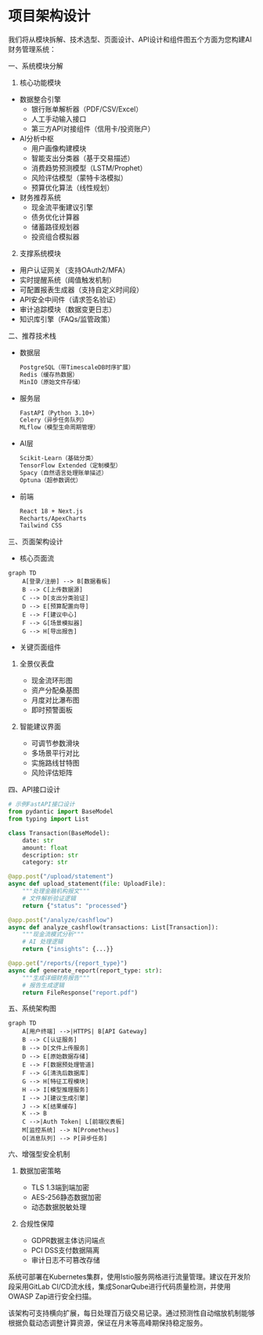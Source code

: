 # 项目架构设计

我们将从模块拆解、技术选型、页面设计、API设计和组件图五个方面为您构建AI财务管理系统：

一、系统模块分解
1. 核心功能模块
- 数据整合引擎
  - 银行账单解析器（PDF/CSV/Excel）
  - 人工手动输入接口
  - 第三方API对接组件（信用卡/投资账户）
- AI分析中枢
  - 用户画像构建模块
  - 智能支出分类器（基于交易描述）
  - 消费趋势预测模型（LSTM/Prophet）
  - 风险评估模型（蒙特卡洛模拟）
  - 预算优化算法（线性规划）
- 财务推荐系统
  - 现金流平衡建议引擎
  - 债务优化计算器
  - 储蓄路径规划器
  - 投资组合模拟器

2. 支撑系统模块
- 用户认证网关（支持OAuth2/MFA）
- 实时提醒系统（阈值触发机制）
- 可配置报表生成器（支持自定义时间段）
- API安全中间件（请求签名验证）
- 审计追踪模块（数据变更日志）
- 知识库引擎（FAQs/监管政策）

二、推荐技术栈
- 数据层
  ```markdown
  PostgreSQL（带TimescaleDB时序扩展）
  Redis（缓存热数据）
  MinIO（原始文件存储）
  ```

- 服务层
  ```markdown
  FastAPI（Python 3.10+）
  Celery（异步任务队列）
  MLflow（模型生命周期管理）
  ```

- AI层
  ```markdown
  Scikit-Learn（基础分类）
  TensorFlow Extended（定制模型）
  Spacy（自然语言处理账单描述）
  Optuna（超参数调优）
  ```

- 前端
  ```markdown
  React 18 + Next.js
  Recharts/ApexCharts
  Tailwind CSS
  ```

三、页面架构设计
- 核心页面流
```mermaid
graph TD
    A[登录/注册] --> B[数据看板]
    B --> C[上传数据源]
    C --> D[支出分类验证]
    D --> E[预算配置向导]
    E --> F[建议中心]
    F --> G[场景模拟器]
    G --> H[导出报告]
```

- 关键页面组件
1. 全景仪表盘
   - 现金流环形图
   - 资产分配桑基图
   - 月度对比瀑布图
   - 即时预警面板

2. 智能建议界面
   - 可调节参数滑块
   - 多场景平行对比
   - 实施路线甘特图
   - 风险评估矩阵

四、API接口设计
```python
# 示例FastAPI接口设计
from pydantic import BaseModel
from typing import List

class Transaction(BaseModel):
    date: str
    amount: float
    description: str
    category: str

@app.post("/upload/statement")
async def upload_statement(file: UploadFile):
    """处理金融机构报文"""
    # 文件解析验证逻辑
    return {"status": "processed"}

@app.post("/analyze/cashflow")
async def analyze_cashflow(transactions: List[Transaction]):
    """现金流模式分析"""
    # AI 处理逻辑
    return {"insights": {...}}

@app.get("/reports/{report_type}")
async def generate_report(report_type: str):
    """生成详细财务报告"""
    # 报告生成逻辑
    return FileResponse("report.pdf")
```

五、系统架构图
```mermaid
graph TD
    A[用户终端] -->|HTTPS| B[API Gateway]
    B --> C[认证服务]
    B --> D[文件上传服务]
    D --> E[原始数据存储]
    E --> F[数据预处理管道]
    F --> G[清洗后数据库]
    G --> H[特征工程模块]
    H --> I[模型推理服务]
    I --> J[建议生成引擎]
    J --> K[结果缓存]
    K --> B
    C -->|Auth Token| L[前端仪表板]
    M[监控系统] --> N[Prometheus]
    O[消息队列] --> P[异步任务]
```

六、增强型安全机制
1. 数据加密策略
   - TLS 1.3端到端加密
   - AES-256静态数据加密
   - 动态数据脱敏处理

2. 合规性保障
   - GDPR数据主体访问端点
   - PCI DSS支付数据隔离
   - 审计日志不可篡改存储

系统可部署在Kubernetes集群，使用Istio服务网格进行流量管理。建议在开发阶段采用GitLab CI/CD流水线，集成SonarQube进行代码质量检测，并使用OWASP Zap进行安全扫描。

该架构可支持横向扩展，每日处理百万级交易记录。通过预测性自动缩放机制能够根据负载动态调整计算资源，保证在月末等高峰期保持稳定服务。
